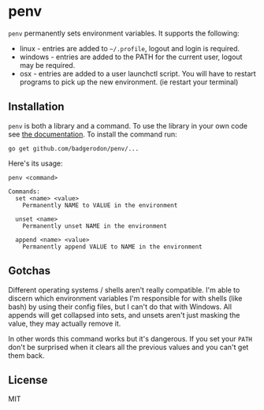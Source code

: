 # penv
`penv` permanently sets environment variables. It supports the following:

* linux - entries are added to `~/.profile`, logout and login is required.
* windows - entries are added to the PATH for the current user, logout may be required.
* osx - entries are added to a user launchctl script. You will have to restart
        programs to pick up the new environment. (ie restart your terminal)

## Installation
`penv` is both a library and a command. To use the library in your own code see
[the documentation](https://godoc.org/github.com/badgerodon/penv).
To install the command run:

    go get github.com/badgerodon/penv/...

Here's its usage:

    penv <command>

    Commands:
      set <name> <value>
        Permanently NAME to VALUE in the environment

      unset <name>
        Permanently unset NAME in the environment

      append <name> <value>
        Permanently append VALUE to NAME in the environment

## Gotchas
Different operating systems / shells aren't really compatible. I'm able to discern which environment variables I'm responsible for with shells (like bash) by using their config files, but I can't do that with Windows. 
All appends will get collapsed into sets, and unsets aren't just masking the value, they may actually remove it.

In other words this command works but it's dangerous. If you set your `PATH` don't be surprised when it clears all the previous values and you can't get them back.

## License
MIT
